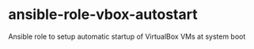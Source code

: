 # ansible-role-vbox-autostart
Ansible role to setup automatic startup of VirtualBox VMs at system boot
